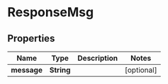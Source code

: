 # ResponseMsg

## Properties
Name | Type | Description | Notes
------------ | ------------- | ------------- | -------------
**message** | **String** |  |  [optional]
